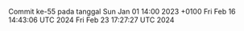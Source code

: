 Commit ke-55 pada tanggal Sun Jan 01 14:00 2023 +0100
Fri Feb 16 14:43:06 UTC 2024
Fri Feb 23 17:27:27 UTC 2024
